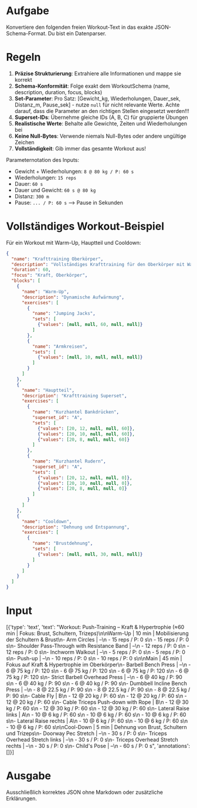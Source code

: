 # Aufgabe
Konvertiere den folgenden freien Workout-Text in das exakte JSON-Schema-Format. Du bist ein Datenparser.

# Regeln
1. **Präzise Strukturierung**: Extrahiere alle Informationen und mappe sie korrekt
2. **Schema-Konformität**: Folge exakt dem WorkoutSchema (name, description, duration, focus, blocks)
3. **Set-Parameter**: Pro Satz: [Gewicht_kg, Wiederholungen, Dauer_sek, Distanz_m, Pause_sek] - nutze `null` für nicht relevante Werte. Achte darauf, dass die Parameter an den richtigen Stellen eingesetzt werden!!!
4. **Superset-IDs**: Übernehme gleiche IDs (A, B, C) für gruppierte Übungen
5. **Realistische Werte**: Behalte alle Gewichte, Zeiten und Wiederholungen bei
6. **Keine Null-Bytes**: Verwende niemals Null-Bytes oder andere ungültige Zeichen
7. **Vollständigkeit**: Gib immer das gesamte Workout aus!

Parameternotation des Inputs:
- Gewicht + Wiederholungen: `8 @ 80 kg / P: 60 s`
- Wiederholungen: `15 reps`
- Dauer: `60 s`
- Dauer und Gewicht: `60 s @ 80 kg`
- Distanz: `300 m`
- Pause: `... / P: 60 s` --> Pause in Sekunden


# Vollständiges Workout-Beispiel
Für ein Workout mit Warm-Up, Hauptteil und Cooldown:
```json
{
  "name": "Krafttraining Oberkörper",
  "description": "Vollständiges Krafttraining für den Oberkörper mit Warm-Up und Cooldown",
  "duration": 60,
  "focus": "Kraft, Oberkörper",
  "blocks": [
    {
      "name": "Warm-Up",
      "description": "Dynamische Aufwärmung",
      "exercises": [
        {
          "name": "Jumping Jacks",
          "sets": [
            {"values": [null, null, 60, null, null]}
          ]
        },
        {
          "name": "Armkreisen",
          "sets": [
            {"values": [null, 10, null, null, null]}
          ]
        }
      ]
    },
    {
      "name": "Hauptteil",
      "description": "Krafttraining Superset",
      "exercises": [
        {
          "name": "Kurzhantel Bankdrücken",
          "superset_id": "A",
          "sets": [
            {"values": [20, 12, null, null, 60]},
            {"values": [20, 10, null, null, 60]},
            {"values": [20, 8, null, null, 60]}
          ]
        },
        {
          "name": "Kurzhantel Rudern",
          "superset_id": "A",
          "sets": [
            {"values": [20, 12, null, null, 0]},
            {"values": [20, 10, null, null, 0]},
            {"values": [20, 8, null, null, 0]}
          ]
        }
      ]
    },
    {
      "name": "Cooldown",
      "description": "Dehnung und Entspannung",
      "exercises": [
        {
          "name": "Brustdehnung",
          "sets": [
            {"values": [null, null, 30, null, null]}
          ]
        }
      ]
    }
  ]
}
```

# Input
[{'type': 'text', 'text': "Workout: Push-Training – Kraft & Hypertrophie (≈60 min | Fokus: Brust, Schultern, Trizeps)\n\nWarm-Up | 10 min | Mobilisierung der Schultern & Brust\n- Arm Circles | –\n    - 15 reps / P: 0 s\n    - 15 reps / P: 0 s\n- Shoulder Pass-Through with Resistance Band | –\n    - 12 reps / P: 0 s\n    - 12 reps / P: 0 s\n- Inchworm Walkout | –\n    - 5 reps / P: 0 s\n    - 5 reps / P: 0 s\n- Push-up | –\n    - 10 reps / P: 0 s\n    - 10 reps / P: 0 s\n\nMain | 45 min | Fokus auf Kraft & Hypertrophie im Oberkörper\n- Barbell Bench Press | –\n    - 6 @ 75 kg / P: 120 s\n    - 6 @ 75 kg / P: 120 s\n    - 6 @ 75 kg / P: 120 s\n    - 6 @ 75 kg / P: 120 s\n- Strict Barbell Overhead Press | –\n    - 6 @ 40 kg / P: 90 s\n    - 6 @ 40 kg / P: 90 s\n    - 6 @ 40 kg / P: 90 s\n- Dumbbell Incline Bench Press | –\n    - 8 @ 22.5 kg / P: 90 s\n    - 8 @ 22.5 kg / P: 90 s\n    - 8 @ 22.5 kg / P: 90 s\n- Cable Fly | B\n    - 12 @ 20 kg / P: 60 s\n    - 12 @ 20 kg / P: 60 s\n    - 12 @ 20 kg / P: 60 s\n- Cable Triceps Push-down with Rope | B\n    - 12 @ 30 kg / P: 60 s\n    - 12 @ 30 kg / P: 60 s\n    - 12 @ 30 kg / P: 60 s\n- Lateral Raise links | A\n    - 10 @ 6 kg / P: 60 s\n    - 10 @ 6 kg / P: 60 s\n    - 10 @ 6 kg / P: 60 s\n- Lateral Raise rechts | A\n    - 10 @ 6 kg / P: 60 s\n    - 10 @ 6 kg / P: 60 s\n    - 10 @ 6 kg / P: 60 s\n\nCool-Down | 5 min | Dehnung von Brust, Schultern und Trizeps\n- Doorway Pec Stretch | –\n    - 30 s / P: 0 s\n- Triceps Overhead Stretch links | –\n    - 30 s / P: 0 s\n- Triceps Overhead Stretch rechts | –\n    - 30 s / P: 0 s\n- Child's Pose | –\n    - 60 s / P: 0 s", 'annotations': []}]

# Ausgabe
Ausschließlich korrektes JSON ohne Markdown oder zusätzliche Erklärungen. 